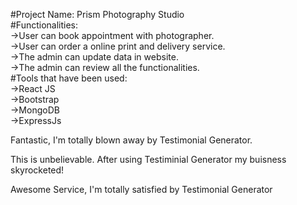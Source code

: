 #Project Name: Prism Photography Studio  
#Functionalities:  
    ->User can book appointment with photographer.  
    ->User can order a online print and delivery service.  
    ->The admin can update data in website.  
    ->The admin can review all the functionalities.  
#Tools that have been used:  
    ->React JS  
    ->Bootstrap  
    ->MongoDB  
    ->ExpressJs  





Fantastic, I'm totally blown away by Testimonial Generator.

This is unbelievable. After using Testiminial 
Generator my buisness skyrocketed!

Awesome Service, I'm totally satisfied by Testimonial Generator
                       
     
